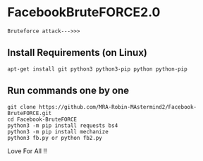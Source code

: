 # FacebookBruteFORCE2.0
```
Bruteforce attack--->>>
```

## Install Requirements (on Linux)

```
apt-get install git python3 python3-pip python python-pip
```

## Run commands one by one
```
git clone https://github.com/MRA-Robin-MAstermind2/Facebook-BruteFORCE.git
cd Facebook-BruteFORCE
python3 -m pip install requests bs4
python3 -m pip install mechanize
python3 fb.py or python fb2.py
```


Love For All !!
